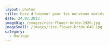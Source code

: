 ```yaml
---
layout: photos
title: Haie d'honneur pour les nouveaux mariés
date: 24.03.2023
imageBig: /images/rice-flower-bride-1920.jpg
imageSmall: /images/rice-flower-bride-640.jpg
category:
  - Mariage
---
```

